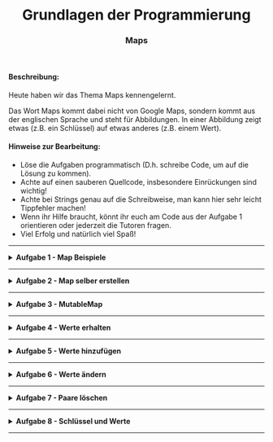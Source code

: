 <h1 align="center">Grundlagen der Programmierung</h1>
<h3 align="center">Maps</h3>
<br>

#### Beschreibung:

Heute haben wir das Thema Maps kennengelernt.

Das Wort Maps kommt dabei nicht von Google Maps, sondern kommt aus der englischen 
Sprache und steht für Abbildungen. In einer Abbildung zeigt etwas
(z.B. ein Schlüssel) auf etwas anderes (z.B. einem Wert).


#### Hinweise zur Bearbeitung:

- Löse die Aufgaben programmatisch (D.h. schreibe Code, um auf die Lösung zu kommen).
- Achte auf einen sauberen Quellcode, insbesondere Einrückungen sind wichtig!
- Achte bei Strings genau auf die Schreibweise, man kann hier sehr leicht Tippfehler machen!
- Wenn ihr Hilfe braucht, könnt ihr euch am Code aus der Aufgabe 1 orientieren
oder jederzeit die Tutoren fragen.
- Viel Erfolg und natürlich viel Spaß!

---

<details>
<summary> <b> Aufgabe 1 - Map Beispiele </b> </summary>

Heute hast du in der Vorlesung Maps und MutableMaps kennengelernt.
Eine Map ist eine Anordnung von Paaren (englisch: entry).
Ein Paar besteht dabei aus einem Schlüssel (englisch: key) und einem Wert (englisch: value).  
- Schaue dir die Datei in Aufgabe1 an und versuche diese zu verstehen. 
- Setze einen Breakpoint in Zeile 6 und führe den Code im Debug-Modus Zeile für Zeile aus. 

**Modul für die Aufgabe:** *Aufgabe1*  
**Datei für die Aufgabe:** *01_MapBeispiele.kt*

</details>

---

<details>
<summary> <b> Aufgabe 2 - Map selber erstellen </b> </summary>

In dieser Aufgabe üben wir das Erstellen von Maps.  
Wenn ihr Hilfe braucht, schaut euch in Aufgabe1 an, wie eine Map bzw. 
eine MutableMap erstellt wurde.  
 
- Vervollständige zuerst die map `telefonNummerListe`, sodass sie zu Beginn diese Paare hat:
    - "Peter" --> 2487503
    - "Bernd" --> 3465081
    - "Ludolf" --> 3985292

- Vervollständige nun die map mit dem Namen `emailListe`, sodass der Schlüssel 
vom Typ String und der Wert vom Typ String ist. Zusätzlich soll die Map zu Beginn diese Paare haben:
  -  "Peter" -> "peter123@gmail.com"
  -  "Sabrina" -> "sabi-cool@gmx.de"
  -  "Tobi" -> "titantobi@gamer.net"


**Modul für die Aufgabe:** *Aufgabe2*  
**Datei für die Aufgabe:** *2_MapsAnlegen.kt*


</details>

---

<details>
<summary> <b> Aufgabe 3 - MutableMap </b> </summary>


a) Erstelle eine Map über Waren und ihren Preisen.
- Erstelle eine Map, der Schlüssel ist vom Typ String und
  der Wert ist vom Typ Double.
- Die Map soll initial (also zu Beginn) mit folgenden Paaren gefüllt sein:  
  "Schokolade" -> 1.99  
  "Banane" -> 0.29  
  "Yoghurt" -> 0.49  
  "Müsli" -> 2.99

b) Erstelle eine MutableMap über Personennamen und ihren Lieblingstieren.
- Erstelle eine Map, der Schlüssel ist vom Typ String und
  der Wert ist vom Typ String.
- Die Map soll initial mit folgenden Paaren gefüllt sein:  
  "Berta" -> "Hunde"  
  "Frank" -> "Katzen"  
  "Luis" -> "Hunde"  
  "Sylvia" -> "Eulen"

c) Erstelle eine Map über Hausnummern und der Hausfarbe.
- Erstelle eine Map, der Schlüssel ist vom Typ Int und 
  der Wert ist vom Typ String.
- Die Map soll initial mit folgenden Paaren gefüllt sein:  
  12 -> "Rot"  
  45 -> "Blau"  
  23 -> "Gelb"  
  28 -> "Grün"  

**Modul für die Aufgabe:** *Aufgabe3*  
**Datei für die Aufgabe:** *3_MapsAnlegen.kt*
</details>


---

<details>
<summary> <b> Aufgabe 4 - Werte erhalten </b>
</summary>

In dieser Aufgabe geht es darum, wie man Werte aus einer Map erhält.
Oftmals hat man einen Schlüssel (key) gegeben und möchte den Wert (value) 
haben, auf den der Schlüssel zeigt.

a) Gegeben ist folgende Map:  
Die Map mappt von Person zu ihrem Lieblingstier. Schreibe sie verbessert in die Datei.
    
    val personZuHaustier: Map<String, String> = mapOf( 
      "Berta" -> "Hunde"  
      "Frank" -> "Katzen"  
      "Luis" -> "Mäuse"  
      "Sylvia" -> "Eulen"
      "Hans" -> "Fau"
    )

- Verwende die Funktion get() oder die Index[] Schreibweise, 
wie in Aufgabe 1 oder in der Vorlesung gezeigt um folgende Werte auszugeben.
  - Was ist das Lieblingstier von Frank?
  - Was ist das Lieblingstier von Sylvia?
  - Was ist das Lieblingstier von Hans?
  
b) Gegeben ist folgende Map:  
Die Map mappt von Hausnummer zu Hausfarbe.

12 -> "Rot"  
45 -> "Blau"  
23 -> "Gelb"  
28 -> "Grün"  
36 -> "Lila"  
92 -> "Rosa"  

- Erstelle eine geeignete Map mit den genannten Paaren.
- Lese den Wert aus der Map aus und weise ihn einer Variable zu,   
gib dann die Variable in der Konsole aus.
- Verwende in deiner Lösung die Funktion get() oder die Index[] Schreibweise, um folgende Werte auszugeben.
  - Welche Hausfarbe hat das Haus mit der Nummer 28? 
  - Welche Hausfarbe hat das Haus mit der Nummer 45?
  - Welche Hausfarbe hat das Haus mit der Nummer 92?
  - Welche Hausfarbe hat das Haus mit der Nummer 12?



**Modul für die Aufgabe:** *Aufgabe4*  
**Datei für die Aufgabe:** *4_WerteAbfragen.kt*

</details>

---

<details>
<summary> <b> Aufgabe 5 - Werte hinzufügen </b>
</summary>

a) Gegeben ist folgende MutableMap:  
Die MutableMap mappt von Person zu ihrem Lieblingstier.

    val personZuHaustier: MutableMap<String, String> = mapOf( 
      "Berta" -> "Hunde"  
      "Frank" -> "Katzen"  
      "Luis" -> "Mäuse"  
      "Sylvia" -> "Eulen"
      "Hans" -> "Fau"
    )

- Füge der MutableMap die folgenden Paare hinzu, verwendet dazu eine Funktion 
oder Schreibweise aus der Vorlesung.
  - "Tim" -> "Schildkröte"
  - "Fabian" -> "Papagei"
  - "Jannik" -> "Schlange"

b)   
Was passiert, wenn du der MutableMap das Paar "Luis" -> "Mäuse" hinzufügst?  
Was passiert, wenn du der MutableMap das Paar "Bernd" -> "Igel" hinzufügst?

c)

- Erstelle eine passende MutableMap. Die MutableMap hat initial (zu Begin) folgende Paare:


    1 -> 2.5  
    2 -> 5.0  
    3 -> 7.5  
    4 -> 10.0


- Füge dann der Map folgende weitere Paare hinzu:


    10 -> 10.1
    25 -> 45.23
    99 -> 259.46

**Modul für die Aufgabe:** *Aufgabe5*  
**Datei für die Aufgabe:** *5_WerteHinzufügen.kt*

</details>

---
<details>
<summary> <b> Aufgabe 6 - Werte ändern </b>
</summary>

Wir können auch die Werte bereits vorhandener Paare ändern.
Schreibe deine Lösungen in die Datei für diese Aufgabe.

a) Gegeben ist folgende MutableMap:  
Die MutableMap mappt von einer Person zu ihrem Lieblingstier.

    val personZuHaustier: MutableMap<String, String> = mapOf( 
      "Berta" -> "Hunde"  
      "Frank" -> "Katzen"  
      "Luis" -> "Mäuse"  
      "Sylvia" -> "Eulen"
      "Hans" -> "Fau"
    )

- Verwende für die folgenden Teilaufgaben eine passende Funktion oder Schreibweise aus der Vorlesung.
  - Ändere den Wert des Paares "Berta" -> "Hunde" zu "Berta" -> "Esel"
  - Ändere den Wert des Paares "Sylvia" -> "Eulen" zu "Sylvia" -> "Pferde"
  - Ändere den Wert des Paares "Frank" -> "Katzen" zu "Frank" -> "Spechte"
  - Ändere den Wert des Paares "Luis" -> "Mäuse" zu "Luis" -> "Spechte"

b) Fragen:
- Kann eine Map oder MutableMap diese zwei Paare enthalten?  
    "Berta" -> "Hunde"    
    "Berta" -> "Hunde"
  - Falls nein, ändere nur einen Schlüssel oder nur einen Wert, 
  sodass eine Map oder MutableMap beide Paare enthalten kann.

**Modul für die Aufgabe:** *Aufgabe6*  
**Datei für die Aufgabe:** *6_WerteHinzufügen.kt*
</details>

---
<details>
<summary> <b> Aufgabe 7 - Paare löschen </b>
</summary>

In dieser Aufgabe geht es um das Löschen von Paaren in Maps.

Gegeben ist folgende MutableMap:  
Die MutableMap mappt von einer Person zu ihrem Lieblingstier.

"Berta" -> "Hunde"  
"Frank" -> "Katzen"  
"Luis" -> "Mäuse"  
"Sylvia" -> "Eulen"  
"Hans" -> "Fau"

a)
- Verwende für die folgenden Teilaufgaben eine Funktion oder Schreibweise aus der Vorlesung.
  - Verwende den Schlüssel "Frank", um das Paar "Frank" -> "Katzen" aus der MutableMap zu löschen.
  - Verwende den Schlüssel "Hans", um das Paar "Hans" -> "Fau" aus der MutableMap zu löschen.
    - Gebe die MutableMap aus. Die MutableMap sollte jetzt nur noch aus den folgenden Einträgen bestehen:  
        
      "Berta" -> "Hunde"  
      "Luis" -> "Mäuse"  
      "Sylvia" -> "Eulen"

b)
- Verwende jetzt den Schlüssel "Luis" und den Wert "Mäuse" um das Paar 
"Luis" -> "Mäuse" aus der MutableMap zu entfernen.  
Weise den Rückgabewert einer Variable zu und gib diese Variable in der Konsole aus.
  - Es sollte true ausgegeben werden. Stimmt das?

- Verwende jetzt die Funktion remove(schlüssel, wert) aus der Vorlesung 
(in der Vorlesung dargestellt als remove(key, value)) mit folgenden 
Schlüssel "Frank" und Wert "Mäuse". Weise den Rückgabewert einer Variable zu und gib 
diese Variable in der Konsole aus.
  - Was wird ausgegeben? Und wieso?

**Modul für die Aufgabe:** *Aufgabe7*  
**Datei für die Aufgabe:** *7_PaareLöschen.kt*
</details>

---

<details>
<summary> <b> Aufgabe 8 - Schlüssel und Werte </b> </summary>

a)

Gegeben ist die folgende Map, die Fahrzeuge zu ihrer Geschwindigkeit in Km/h mappt:

    "Auto" -> 120.5
    "Flugzeug" -> 755.2
    "Fahrrad" -> 22.0
    "Tretroller" -> 15.7

- Erstelle eine passende Map, die initial die genannten Paare besitzt.
- Weise alle Schlüssel einer Variable zu und gib die Variable in der Konsole aus.
- Weise alle Werte einer Variable zu und gib die Variable in der Konsole aus.
- Stimmen die ausgegebenen Schlüssel und Werte mit denen der Map überein?
- Wende die entsprechende Konvertierungsfunktion an, um die Schlüssel und Werte als Listen abzuspeichern.
Du kannst dafür gerne die oben-erstellten Variablen anpassen.


b) 

- Benutze eine Listenfunktion, um die höchste Geschwindigkeit aus den Werten abzulesen. 
Speichere dir diesen Wert in einer Variable ab.
- Verwende eine Listenfunktion, um den Index von dieser Geschwindigkeit in der Werteliste zu finden. 
- Setze den gefundenen Index ein, um das entsprechende Fahrzeug auf der Konsole auszugeben. 

**Modul für die Aufgabe:** *Aufgabe8*  
**Datei für die Aufgabe:** *8_SchluesselUndWerte.kt*
</details>


---
